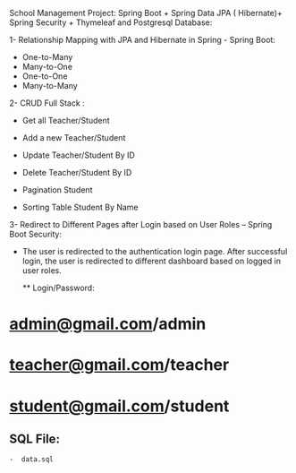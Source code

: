 School Management Project: Spring Boot + Spring Data JPA ( Hibernate)+ Spring Security +  Thymeleaf and Postgresql Database: 

1- Relationship Mapping with JPA and Hibernate in Spring - Spring Boot: 

- One-to-Many
- Many-to-One
- One-to-One
- Many-to-Many

2- CRUD Full Stack :
- Get all Teacher/Student

- Add a new Teacher/Student

- Update Teacher/Student By ID

- Delete Teacher/Student By ID

- Pagination Student

- Sorting Table Student By Name

3- Redirect to Different Pages after Login based on User Roles – Spring Boot Security:

- The user is redirected to the authentication login page. After successful login, the user is redirected to different dashboard based on logged in user roles.

  ** Login/Password:
  
# admin@gmail.com/admin
# teacher@gmail.com/teacher
# student@gmail.com/student

## SQL File:  
    -  data.sql

